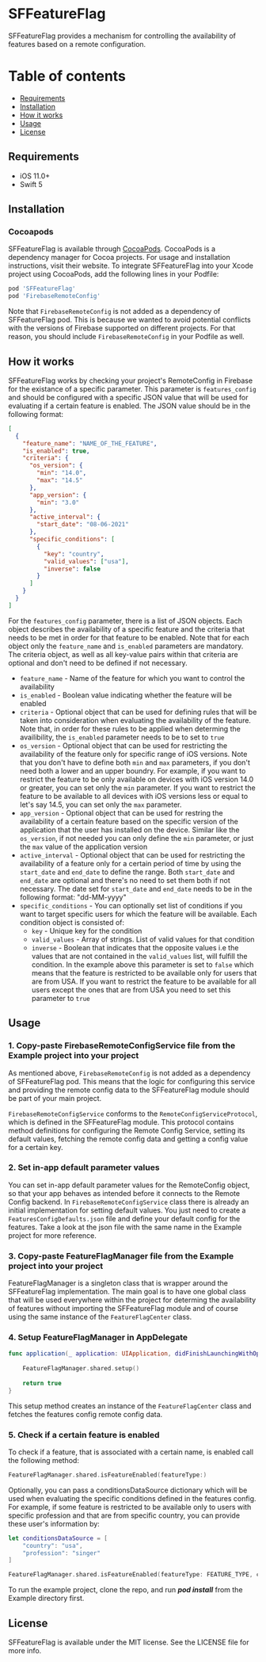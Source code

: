 # SFFeatureFlag
SFFeatureFlag provides a mechanism for controlling the availability of features based on a remote configuration.

Table of contents
=================  
* [Requirements](#requirements)
* [Installation](#installation)
* [How it works](#how-it-works)
* [Usage](#usage)
* [License](#license)

## Requirements
- iOS 11.0+
- Swift 5

## Installation
### Cocoapods
SFFeatureFlag is available through [CocoaPods](https://cocoapods.org/pods/SFFeatureFlag). 
CocoaPods is a dependency manager for Cocoa projects. For usage and installation instructions, visit their website. To integrate SFFeatureFlag into your Xcode project using CocoaPods, add the following lines in your Podfile:

```ruby
pod 'SFFeatureFlag'
pod 'FirebaseRemoteConfig'
```
Note that ```FirebaseRemoteConfig``` is not added as a dependency of SFFeatureFlag pod. This is because we wanted to avoid potential conflicts with the versions of Firebase supported on different projects. For that reason, you should include ```FirebaseRemoteConfig``` in your Podfile as well.

## How it works
SFFeatureFlag works by checking your project's RemoteConfig in Firebase for the existance of a specific parameter. This parameter is ```features_config``` and should be configured with a specific JSON value that will be used for evaluating if a certain feature is enabled. The JSON value should be in the following format:

```json
[
  {
    "feature_name": "NAME_OF_THE_FEATURE",
    "is_enabled": true,
    "criteria": {
      "os_version": {
        "min": "14.0",
        "max": "14.5"
      },
      "app_version": {
        "min": "3.0"
      },
      "active_interval": {
        "start_date": "08-06-2021"
      },
      "specific_conditions": [
        {
          "key": "country",
          "valid_values": ["usa"],
          "inverse": false
        }
      ]
    }
  }
]
```

For the ```features_config```  parameter, there is a list of JSON objects. Each object describes the availability of a specific feature and the criteria that needs to be met in order for that feature to be enabled. Note that for each object only the ```feature_name``` and ```is_enabled``` parameters are mandatory. The criteria object, as well as all key-value pairs within that criteria are optional and don't need to be defined if not necessary.

* ```feature_name``` - Name of the feature for which you want to control the availability
* ```is_enabled``` - Boolean value indicating whether the feature will be enabled
* ```criteria``` - Optional object that can be used for defining rules that will be taken into consideration when evaluating the availability of the feature. Note that, in order for these rules to be applied when determing the availibility, the ```is_enabled``` parameter needs to be to set to ```true```
* ```os_version``` - Optional object that can be used for restricting the availability of the feature only for specific range of iOS versions. Note that you don't have to define both ```min``` and ```max``` parameters, if you don't need both a lower and an upper boundry. For example, if you want to restrict the feature to be only available on devices with iOS version 14.0 or greater, you can set only the ```min``` parameter. If you want to restrict the feature to be available to all devices with iOS versions less or equal to let's say 14.5, you can set only the ```max``` parameter.
* ```app_version``` - Optional object that can be used for restring the availability of a certain feature based on the specific version of the application that the user has installed on the device. Similar like the ```os_version```, if not needed you can only define the ```min``` parameter, or just the ```max``` value of the application version
* ```active_interval``` - Optional object that can be used for restricting the availability of a feature only for a certain period of time by using the ```start_date``` and ```end_date``` to define the range. Both ```start_date``` and ```end_date``` are optional and there's no need to set them both if not necessary. The date set for ```start_date``` and ```end_date``` needs to be in the following format: "dd-MM-yyyy"
* ```specific_conditions``` - You can optionally set list of conditions if you want to target specific users for which the feature will be available. Each condition object is consisted of:
    * ```key``` - Unique key for the condition
    * ```valid_values``` - Array of strings. List of valid values for that condition
    * ```inverse``` - Boolean that indicates that the opposite values i.e the values that are not contained in the ```valid_values``` list, will fulfill the condition. In the example above this parameter is set to ```false``` which means that the feature is restricted to be available only for users that are from USA. If you want to restrict the feature to be available for all users except the ones that are from USA you need to set this parameter to ```true```

## Usage

### 1. Copy-paste FirebaseRemoteConfigService file from the Example project into your project
As mentioned above, ```FirebaseRemoteConfig``` is not added as a dependency of SFFeatureFlag pod. This means that the logic for configuring this service and providing the remote config data to the SFFeatureFlag module should be part of your main project. 

```FirebaseRemoteConfigService``` conforms to the ```RemoteConfigServiceProtocol```, which is defined in the SFFeatureFlag module. This protocol contains method definitions for configuring the Remote Config Service, setting its default values, fetching the remote config data and getting a config value for a certain key. 

### 2. Set in-app default parameter values
You can set in-app default parameter values for the RemoteConfig object, so that your app behaves as intended before it connects to the Remote Config backend. In ```FirebaseRemoteConfigService``` class there is already an initial implementation for setting default values. You just need to create a ```FeaturesConfigDefaults.json``` file and define your default config for the features. Take a look at the json file with the same name in the Example project for more reference.

### 3. Copy-paste FeatureFlagManager file from the Example project into your project
FeatureFlagManager is a singleton class that is wrapper around the SFFeatureFlag implementation. The main goal is to have one global class that will be used everywhere within the project for determing the availability of features without importing the SFFeatureFlag module and of course using the same instance of the ```FeatureFlagCenter``` class.

### 4. Setup FeatureFlagManager in AppDelegate
```swift
func application(_ application: UIApplication, didFinishLaunchingWithOptions launchOptions: [UIApplicationLaunchOptionsKey: Any]?) -> Bool {
    
    FeatureFlagManager.shared.setup()
    
    return true
}
```
This setup method creates an instance of the ```FeatureFlagCenter``` class and fetches the features config remote config data.

### 5. Check if a certain feature is enabled
To check if a feature, that is associated with a certain name, is enabled call the following method:
```swift
FeatureFlagManager.shared.isFeatureEnabled(featureType:)
```

Optionally, you can pass a conditionsDataSource dictionary which will be used when evaluating the specific conditions defined in the features config. For example, if some feature is restricted to be available only to users with specific profession and that are from specific country, you can provide these user's information by:
```swift
let conditionsDataSource = [
    "country": "usa",
    "profession": "singer"
]

FeatureFlagManager.shared.isFeatureEnabled(featureType: FEATURE_TYPE, conditionsDataSource: conditionsDataSource)
```

To run the example project, clone the repo, and run ***pod install*** from the Example directory first.

## License
SFFeatureFlag is available under the MIT license. See the LICENSE file for more info.

[swift-image]:https://img.shields.io/badge/swift-5-green.svg
[swift-url]: https://swift.org/
[license-image]: https://img.shields.io/badge/License-MIT-blue.svg
[license-url]: LICENSE


